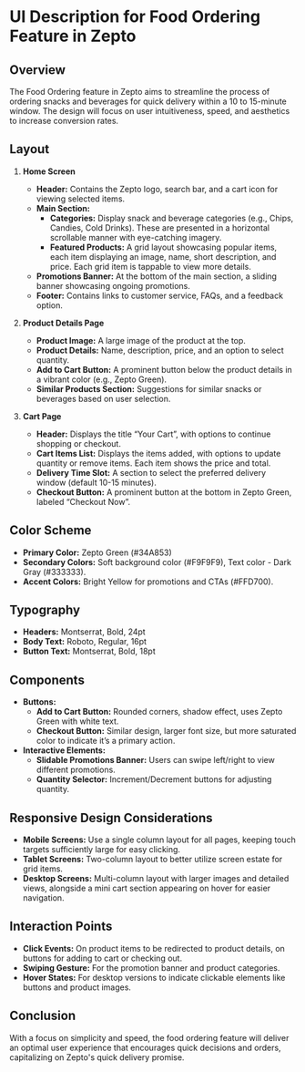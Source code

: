 # UI Description for Food Ordering Feature in Zepto

## Overview
The Food Ordering feature in Zepto aims to streamline the process of ordering snacks and beverages for quick delivery within a 10 to 15-minute window. The design will focus on user intuitiveness, speed, and aesthetics to increase conversion rates.

## Layout
1. **Home Screen**  
   - **Header:** Contains the Zepto logo, search bar, and a cart icon for viewing selected items.  
   - **Main Section:**  
     - **Categories:** Display snack and beverage categories (e.g., Chips, Candies, Cold Drinks). These are presented in a horizontal scrollable manner with eye-catching imagery.  
     - **Featured Products:** A grid layout showcasing popular items, each item displaying an image, name, short description, and price. Each grid item is tappable to view more details.
   - **Promotions Banner:** At the bottom of the main section, a sliding banner showcasing ongoing promotions.
   - **Footer:** Contains links to customer service, FAQs, and a feedback option.

2. **Product Details Page**  
   - **Product Image:** A large image of the product at the top.  
   - **Product Details:** Name, description, price, and an option to select quantity.  
   - **Add to Cart Button:** A prominent button below the product details in a vibrant color (e.g., Zepto Green).
   - **Similar Products Section:** Suggestions for similar snacks or beverages based on user selection.

3. **Cart Page**  
   - **Header:** Displays the title “Your Cart”, with options to continue shopping or checkout.
   - **Cart Items List:** Displays the items added, with options to update quantity or remove items. Each item shows the price and total.  
   - **Delivery Time Slot:** A section to select the preferred delivery window (default 10-15 minutes).
   - **Checkout Button:** A prominent button at the bottom in Zepto Green, labeled “Checkout Now”.

## Color Scheme
- **Primary Color:** Zepto Green (#34A853)  
- **Secondary Colors:** Soft background color (#F9F9F9), Text color - Dark Gray (#333333).
- **Accent Colors:** Bright Yellow for promotions and CTAs (#FFD700).

## Typography
- **Headers:** Montserrat, Bold, 24pt  
- **Body Text:** Roboto, Regular, 16pt  
- **Button Text:** Montserrat, Bold, 18pt

## Components
- **Buttons:**  
   - **Add to Cart Button:** Rounded corners, shadow effect, uses Zepto Green with white text.
   - **Checkout Button:** Similar design, larger font size, but more saturated color to indicate it’s a primary action.
- **Interactive Elements:**  
   - **Slidable Promotions Banner:** Users can swipe left/right to view different promotions.
   - **Quantity Selector:** Increment/Decrement buttons for adjusting quantity.

## Responsive Design Considerations
- **Mobile Screens:** Use a single column layout for all pages, keeping touch targets sufficiently large for easy clicking.
- **Tablet Screens:** Two-column layout to better utilize screen estate for grid items.
- **Desktop Screens:** Multi-column layout with larger images and detailed views, alongside a mini cart section appearing on hover for easier navigation.

## Interaction Points
- **Click Events:** On product items to be redirected to product details, on buttons for adding to cart or checking out.
- **Swiping Gesture:** For the promotion banner and product categories.
- **Hover States:** For desktop versions to indicate clickable elements like buttons and product images.

## Conclusion
With a focus on simplicity and speed, the food ordering feature will deliver an optimal user experience that encourages quick decisions and orders, capitalizing on Zepto's quick delivery promise.
